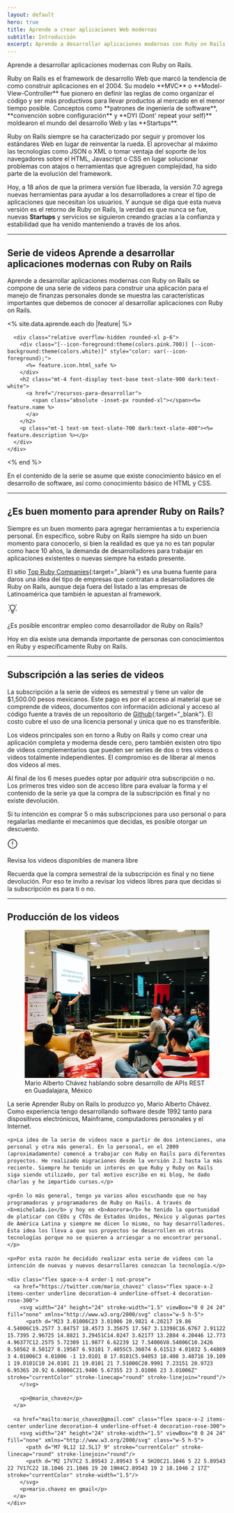 ```yaml
---
layout: default
hero: true
title: Aprende a crear aplicaciones Web modernas
subtitle: Introducción
excerpt: Aprende a desarrollar aplicaciones modernas con Ruby on Rails se compone de una serie de videos para construir una aplicación para el manejo de finanzas personales donde se muestra las características importantes que debemos de conocer al desarrollar aplicaciones con Ruby on Rails.
---
```


<p class="lead">Aprende a desarrollar aplicaciones modernas con Ruby on Rails. </p>
Ruby on Rails es el framework de desarrollo Web que marcó la tendencia de como construir aplicaciones en el 2004. Su modelo **MVC** o **Model-View-Controller** fue pionero en definir las reglas de como organizar el código y ser más productivos para llevar productos al mercado en el menor tiempo posible. Conceptos como **patrones de ingeniería de software**, **convención sobre configuración** y **DYI (Dont' repeat your self)** moldearon el mundo del desarrollo Web y las **Startups**.

Ruby on Rails siempre se ha caracterizado por seguir y promover los estándares Web en lugar de reinventar la rueda. El aprovechar al máximo las tecnologías como JSON o XML o tomar ventaja del soporte de los navegadores sobre el HTML, Javascript o CSS en lugar solucionar problemas con atajos o herramientas que agreguen complejidad, ha sido parte de la evolución del framework.

Hoy, a 18 años de que la primera versión fue liberada, la versión 7.0 agrega nuevas herramientas para ayudar a los desarrolladores a crear el tipo de aplicaciones que necesitan los usuarios. Y aunque se diga que esta nueva versión es el retorno de Ruby on Rails, la verdad es que nunca se fue, nuevas **Startups** y servicios se siguieron creando gracias a la confianza y estabilidad que ha venido manteniendo a través de los años.

---

## Serie de videos Aprende a desarrollar aplicaciones modernas con Ruby on Rails

Aprende a desarrollar aplicaciones modernas con Ruby on Rails se compone de una serie de videos para construir una aplicación para el manejo de finanzas personales donde se muestra las características importantes que debemos de conocer al desarrollar aplicaciones con Ruby on Rails.

<div class="not-prose my-12 grid grid-cols-1 gap-6 sm:grid-cols-2">
  <% site.data.aprende.each do |feature| %>
    <div class="group relative rounded-xl border border-slate-200 dark:border-slate-800">
      <div class="absolute -inset-px rounded-xl border-2 border-transparent opacity-0 [background:linear-gradient(var(--quick-links-hover-bg,theme(colors.rose.50)),var(--quick-links-hover-bg,theme(colors.rose.50)))_padding-box,linear-gradient(to_top,theme(colors.pink.400),theme(colors.rose.400),theme(colors.pink.500))_border-box] group-hover:opacity-100 dark:[--quick-links-hover-bg:theme(colors.slate.800)]"></div>

      <div class="relative overflow-hidden rounded-xl p-6">
        <div class="[--icon-foreground:theme(colors.pink.700)] [--icon-background:theme(colors.white)]" style="color: var(--icon-foreground);">
          <%= feature.icon.html_safe %>
        </div>
        <h2 class="mt-4 font-display text-base text-slate-900 dark:text-white">
          <a href="/recursos-para-desarrollar">
            <span class="absolute -inset-px rounded-xl"></span><%= feature.name %>
          </a>
        </h2>
        <p class="mt-1 text-sm text-slate-700 dark:text-slate-400"><%= feature.description %></p>
      </div>
    </div>
  <% end %>
</div>

En el contenido de la serie se asume que existe conocimiento básico en el desarrollo de software, así como conocimiento básico de HTML y CSS.

---

## ¿Es buen momento para aprender Ruby on Rails?

Siempre es un buen momento para agregar herramientas a tu experiencia personal. En específico, sobre Ruby on Rails siempre ha sido un buen momento para conocerlo, si bien la realidad es que ya no es tan popular como hace 10 años, la demanda de desarrolladores para trabajar en aplicaciones existentes o nuevas siempre ha estado presente.

El sitio [Top Ruby Companies](https://toprubycompanies.info){:target="_blank"} es una buena fuente para daros una idea del tipo de empresas que contratan a desarrolladores de Ruby on Rails, aunque deja fuera del listado a las empresas de Latinoamérica que también le apuestan al framework.

<div class="my-8 flex rounded-3xl p-6 bg-rose-50 dark:bg-slate-800/60 dark:ring-1 dark:ring-slate-300/10">
  <div class="flex-none [--icon-foreground:theme(colors.rose.900)] [--icon-background:theme(colors.rose.100)]" style="color: var(--icon-foreground);">
    <svg width="24" height="24" stroke-width="1.5" class="w-8 h-8" viewBox="0 0 24 24" fill="none" xmlns="http://www.w3.org/2000/svg">
      <path d="M21 2L20 3" stroke="currentColor" stroke-linecap="round" stroke-linejoin="round"/>
      <path d="M3 2L4 3" stroke="currentColor" stroke-linecap="round" stroke-linejoin="round"/>
      <path d="M21 16L20 15" stroke="currentColor" stroke-linecap="round" stroke-linejoin="round"/>
      <path d="M3 16L4 15" stroke="currentColor" stroke-linecap="round" stroke-linejoin="round"/>
      <path d="M9 18H15" stroke="currentColor" stroke-linecap="round" stroke-linejoin="round"/>
      <path d="M10 21H14" stroke="currentColor" stroke-linecap="round" stroke-linejoin="round"/>
      <path d="M11.9998 3C7.9997 3 5.95186 4.95029 5.99985 8C6.02324 9.48689 6.4997 10.5 7.49985 11.5C8.5 12.5 9 13 8.99985 15H14.9998C15 13.0001 15.5 12.5 16.4997 11.5001L16.4998 11.5C17.4997 10.5 17.9765 9.48689 17.9998 8C18.0478 4.95029 16 3 11.9998 3Z" stroke="currentColor" stroke-linecap="round" stroke-linejoin="round"/>
    </svg>
  </div>

  <div class="ml-4 flex-auto">
    <p class="m-0 font-display text-xl text-rose-900 dark:text-rose-400">¿Es posible encontrar empleo como desarrollador de Ruby on Rails?</p>
    <div class="prose mt-2.5 text-rose-800 [--tw-prose-background:theme(colors.rose.50)] prose-a:text-rose-900 prose-code:text-rose-900 dark:text-slate-300 dark:prose-code:text-slate-300">
      <p>Hoy en día existe una demanda importante de personas con conocimientos en Ruby y específicamente Ruby on Rails.</p>
    </div>
  </div>
</div>

---

## Subscripción a las series de videos

La subscripción a la serie de videos es semestral y tiene un valor de $1,500.00 pesos mexicanos. Este pago es por el acceso al material que se comprende de videos, documentos con información adicional y acceso al código fuente a través de un repositorio de [Github](https://github.com/mariochavez){:target="_blank"}. El costo cubre el uso de una licencia personal y única que no es transferible.

Los videos principales son en torno a Ruby on Rails y como crear una aplicación completa y moderna desde cero, pero también existen otro tipo de videos complementarios que pueden ser series de dos o tres videos o videos totalmente independientes. El compromiso es de liberar al menos dos videos al mes.

Al final de los 6 meses puedes optar por adquirir otra subscripción o  no. Los primeros tres video son de acceso libre para evaluar la forma y el contenido de la serie ya que la compra de la subscripción es final y no existe devolución.

Si tu intención es comprar 5 o más subscripciones para uso personal o para regalarlas mediante el mecanimos que decidas, es posible otorgar un descuento.

<div class="my-8 flex rounded-3xl p-6 bg-amber-50 dark:bg-slate-800/60 dark:ring-1 dark:ring-slate-300/10">
  <div class="flex-none [--icon-foreground:theme(colors.amber.900)] [--icon-background:theme(colors.amber.100)]" style="color: var(--icon-foreground);">
    <svg width="24" height="24" stroke-width="1.5" class="h-8 w-8" viewBox="0 0 24 24" fill="none" xmlns="http://www.w3.org/2000/svg">
      <path d="M12 7L12 13" stroke="currentColor" stroke-linecap="round" stroke-linejoin="round"/>
      <path d="M12 17.01L12.01 16.9989" stroke="currentColor" stroke-linecap="round" stroke-linejoin="round"/>
      <path d="M12 22C17.5228 22 22 17.5228 22 12C22 6.47715 17.5228 2 12 2C6.47715 2 2 6.47715 2 12C2 17.5228 6.47715 22 12 22Z" stroke="currentColor" stroke-linecap="round" stroke-linejoin="round"/>
    </svg>
   </div>

  <div class="ml-4 flex-auto">
    <p class="m-0 font-display text-xl text-amber-900 dark:text-amber-500">Revisa los videos disponibles de manera libre</p>
    <div class="prose mt-2.5 text-amber-800 [--tw-prose-underline:theme(colors.amber.400)] [--tw-prose-background:theme(colors.amber.50)] prose-a:text-amber-900 prose-code:text-amber-900 dark:text-slate-300 dark:[--tw-prose-underline:theme(colors.sky.700)] dark:prose-code:text-slate-300">
      <p>Recuerda que la compra semestral de la subscripción es final y no tiene devolución. Por eso te invito a revisar los videos libres para que decidas si la subscripción es para ti o no.</p>
    </div>
  </div>
</div>

---

## Producción de los videos

<div class="space-y-8 sm:grid sm:gap-x-6 sm:gap-y-8 sm:space-y-0 lg:grid-cols-2 lg:gap-x-8">
  <figure>
    <img src="/images/mario_chavez.jpg" alt="Mario Alberto Chávez" class="rounded-md shadow-md"/>
    <figcaption>Mario Alberto Chávez hablando sobre desarrollo de APIs REST en Guadalajara, México</figcaption>
  </figure>

  <div>
    <p>La serie Aprender Ruby on Rails lo produzco yo, Mario Alberto Chávez. Como experiencia tengo desarrollando software desde 1992 tanto para dispositivos electrónicos, Mainframe, computadores personales y el Internet.</p>

    <p>La idea de la serie de videos nace a partir de dos intenciones, una personal y otra más general. En lo personal, en el 2009 (aproximadamente) comencé a trabajar con Ruby on Rails para diferentes proyectos. He realizado migraciones desde la versión 2.2 hasta la más reciente. Siempre he tenido un interés en que Ruby y Ruby on Rails siga siendo utilizado, por tal motivo escribo en mi blog, he dado charlas y he impartido cursos.</p>

    <p>En lo más general, tengo ya varios años escuchando que no hay programadoras y programadores de Ruby on Rails. A través de <b>michelada.io</b> y hoy en <b>Aoorora</b> he tenido la oportunidad de platicar con CEOs y CTOs de Estados Unidos, México y algunas partes de América Latina y siempre me dicen lo mismo, no hay desarrolladores. Esta idea los lleva a que sus proyectos se desarrollen en otras tecnologías porque no se quieren a arriesgar a no encontrar personal.</p>

    <p>Por esta razón he decidido realizar esta serie de videos con la intención de nuevas y nuevos desarrollares conozcan la tecnología.</p>

    <div class="flex space-x-4 order-1 not-prose">
      <a href="https://twitter.com/mario_chavez" class="flex space-x-2 items-center underline decoration-4 underline-offset-4 decoration-rose-300">
        <svg width="24" height="24" stroke-width="1.5" viewBox="0 0 24 24" fill="none" xmlns="http://www.w3.org/2000/svg" class="w-5 h-5">
          <path d="M23 3.01006C23 3.01006 20.9821 4.20217 19.86 4.54006C19.2577 3.84757 18.4573 3.35675 17.567 3.13398C16.6767 2.91122 15.7395 2.96725 14.8821 3.29451C14.0247 3.62177 13.2884 4.20446 12.773 4.96377C12.2575 5.72309 11.9877 6.62239 12 7.54006V8.54006C10.2426 8.58562 8.50127 8.19587 6.93101 7.4055C5.36074 6.61513 4.01032 5.44869 3 4.01006C3 4.01006 -1 13.0101 8 17.0101C5.94053 18.408 3.48716 19.109 1 19.0101C10 24.0101 21 19.0101 21 7.51006C20.9991 7.23151 20.9723 6.95365 20.92 6.68006C21.9406 5.67355 23 3.01006 23 3.01006Z" stroke="currentColor" stroke-linecap="round" stroke-linejoin="round"/>
        </svg>

        <p>@mario_chavez</p>
      </a>

      <a href="mailto:mario_chavez@gmail.com" class="flex space-x-2 items-center underline decoration-4 underline-offset-4 decoration-rose-300">
        <svg width="24" height="24" stroke-width="1.5" viewBox="0 0 24 24" fill="none" xmlns="http://www.w3.org/2000/svg" class="w-5 h-5">
          <path d="M7 9L12 12.5L17 9" stroke="currentColor" stroke-linecap="round" stroke-linejoin="round"/>
          <path d="M2 17V7C2 5.89543 2.89543 5 4 5H20C21.1046 5 22 5.89543 22 7V17C22 18.1046 21.1046 19 20 19H4C2.89543 19 2 18.1046 2 17Z" stroke="currentColor" stroke-width="1.5"/>
        </svg>
        <p>mario.chavez en gmail</p>
      </a>
    </div>
  </div>
